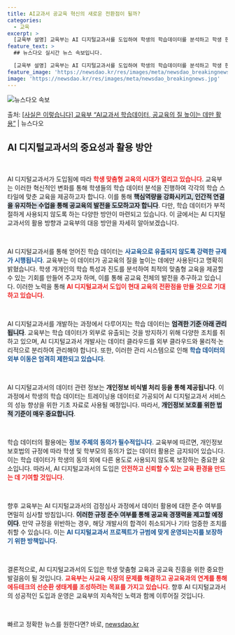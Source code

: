 ```yaml
---
title: AI교과서 공교육 혁신의 새로운 전환점이 될까?
categories:
  - 교육
excerpt: >
  [교육부 설명] 교육부는 AI 디지털교과서를 도입하여 학생의 학습데이터를 분석하고 학생 한 명 한 명에게 맞…
feature_text: >
  ## 뉴스다오 실시간 뉴스 속보입니다.

  [교육부 설명] 교육부는 AI 디지털교과서를 도입하여 학생의 학습데이터를 분석하고 학생 한 명 한 명에게 맞…
feature_image: 'https://newsdao.kr/res/images/meta/newsdao_breakingnews.jpg'
image: 'https://newsdao.kr/res/images/meta/newsdao_breakingnews.jpg'
---
```


![뉴스다오 속보](https://newsdao.kr/res/images/meta/newsdao_breakingnews.jpg)

<p>출처: <a href="https://newsdao.kr/3066" rel="dofollow">[사실은 이렇습니다] 교육부 “AI교과서 학습데이터, 공교육의 질 높이는 데만 활용”</a> | 뉴스다오</p>

<h2 data-ke-size="size26">AI 디지털교과서의 중요성과 활용 방안</h2>

<p data-ke-size="size16">&nbsp;</p>

AI 디지털교과서가 도입됨에 따라 <b><span style="color: #ee2323;">학생 맞춤형 교육의 시대가 열리고 있습니다</span></b>. 교육부는 이러한 혁신적인 변화를 통해 학생들의 학습 데이터 분석을 진행하여 각각의 학습 스타일에 맞춘 교육을 제공하고자 합니다. 이를 통해 <b><span style="background-color: #21538527;">핵심역량을 강화시키고, 인간적 연결을 유지하는 수업을 통해 공교육의 발전을 도모하고자 합니다</span></b>. 다만, 학습 데이터가 부적절하게 사용되지 않도록 하는 다양한 방안이 마련되고 있습니다. 이 글에서는 AI 디지털교과서의 활용 방향과 교육부의 대응 방안을 자세히 알아보겠습니다.

<p data-ke-size="size16">&nbsp;</p>

AI 디지털교과서를 통해 얻어진 학습 데이터는 <b><span style="color: #1a5490;">사교육으로 유출되지 않도록 강력한 규제가 시행됩니다</span></b>. 교육부는 이 데이터가 공교육의 질을 높이는 데에만 사용된다고 명확히 밝혔습니다. 학생 개개인의 학습 특성과 진도를 분석하여 최적의 맞춤형 교육을 제공할 수 있는 기회를 만들어 주고자 하며, 이를 통해 공교육 전체의 발전을 추구하고 있습니다. 이러한 노력을 통해 <b><span style="color: #ee2323;">AI 디지털교과서 도입이 현대 교육의 전환점을 만들 것으로 기대하고 있습니다</span></b>.

<p data-ke-size="size16">&nbsp;</p>

AI 디지털교과서를 개발하는 과정에서 다루어지는 학습 데이터는 <b><span style="background-color: #21538527;">엄격한 기준 아래 관리됩니다</span></b>. 교육부는 학습 데이터가 외부로 유출되는 것을 방지하기 위해 다양한 조치를 취하고 있으며, AI 디지털교과서 개발사는 데이터 클라우드를 외부 클라우드와 물리적·논리적으로 분리하여 관리해야 합니다. 또한, 이러한 관리 시스템으로 인해 <b><span style="color: #1a5490;">학습 데이터의 외부 이동은 엄격히 제한되고 있습니다</span></b>.

<p data-ke-size="size16">&nbsp;</p>

AI 디지털교과서의 데이터 관련 정보는 <b><span style="ee2323;">개인정보 비식별 처리 등을 통해 제공됩니다</span></b>. 이 과정에서 학생의 학습 데이터는 트레이닝용 데이터로 가공되어 AI 디지털교과서 서비스의 성능 향상을 위한 기초 자료로 사용될 예정입니다. 따라서, <b><span style="background-color: #21538527;">개인정보 보호를 위한 법적 기준이 매우 중요합니다</span></b>.

<p data-ke-size="size16">&nbsp;</p>

학습 데이터의 활용에는 <b><span style="color: #1a5490;">정보 주체의 동의가 필수적입니다</span></b>. 교육부에 따르면, 개인정보 보호법의 규정에 따라 학생 및 학부모의 동의가 없는 데이터 활용은 금지되어 있습니다. 이는 학습 데이터가 학생의 동의 외에 다른 용도로 사용되지 않도록 보장하는 중요한 요소입니다. 따라서, AI 디지털교과서의 도입은 <b><span style="color: #ee2323;">안전하고 신뢰할 수 있는 교육 환경을 만드는 데 기여할 것입니다</span></b>.

<p data-ke-size="size16">&nbsp;</p>

향후 교육부는 AI 디지털교과서의 검정심사 과정에서 데이터 활용에 대한 준수 여부를 면밀히 심사할 방침입니다. <b><span style="background-color: #21538527;">이러한 규정 준수 여부를 통해 공교육 경쟁력을 제고할 예정이다</span></b>. 만약 규정을 위반하는 경우, 해당 개발사의 합격이 취소되거나 기타 엄중한 조치를 취할 수 있습니다. 이는 <b><span style="color: #1a5490;">AI 디지털교과서 프로젝트가 규범에 맞게 운영되는지를 보장하기 위한 방책입니다</span></b>.

<p data-ke-size="size16">&nbsp;</p>

결론적으로, AI 디지털교과서의 도입은 학생 맞춤형 교육과 공교육 진흥을 위한 중요한 발걸음이 될 것입니다. <b><span style="color: #ee2323;">교육부는 사교육 시장의 문제를 해결하고 공교육과의 연계를 통해 에듀테크의 선순환 생태계를 조성하려는 목표를 가지고 있습니다</span></b>. 향후 AI 디지털교과서의 성공적인 도입과 운영은 교육부의 지속적인 노력과 함께 이루어질 것입니다.

<p data-ke-size="size16">&nbsp;</p> 

빠르고 정확한 뉴스를 원한다면? 바로, <a href="https://newsdao.kr" rel="dofollow">newsdao.kr</a>


